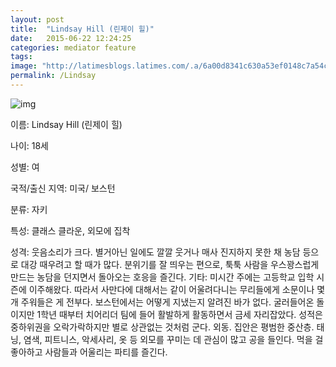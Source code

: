 ```yaml
---
layout: post
title:  "Lindsay Hill (린제이 힐)"
date:   2015-06-22 12:24:25
categories: mediator feature
tags: 
image: "http://latimesblogs.latimes.com/.a/6a00d8341c630a53ef0148c7a54c45970c-pi"
permalink: /Lindsay
---
```


![img](https://pbs.twimg.com/tweet_video_thumb/CJDWySiUsAEy2nF.png)

이름: Lindsay Hill (린제이 힐)

나이: 18세

성별: 여

국적/출신 지역: 미국/ 보스턴

분류: 자키

특성: 클래스 클라운, 외모에 집착

성격: 웃음소리가 크다. 별거아닌 일에도 깔깔 웃거나 매사 진지하지 못한 채 농담 등으로 대강 때우려고 할 때가 많다. 분위기를 잘 띄우는 편으로, 툭툭 사람을 우스꽝스럽게 만드는 농담을 던지면서 돌아오는 호응을 즐긴다.
기타: 미시간 주에는 고등학교 입학 시즌에 이주해왔다. 따라서 사만다에 대해서는 같이 어울려다니는 무리들에게 소문이나 몇 개 주워들은 게 전부다. 보스턴에서는 어떻게 지냈는지 알려진 바가 없다. 굴러들어온 돌이지만 1학년 때부터 치어리더 팀에 들어 활발하게 활동하면서 금세 자리잡았다. 성적은 중하위권을 오락가락하지만 별로 상관없는 것처럼 군다. 외동. 집안은 평범한 중산층. 태닝, 염색, 피트니스, 악세사리, 옷 등 외모를 꾸미는 데 관심이 많고 공을 들인다. 먹을 걸 좋아하고 사람들과 어울리는 파티를 즐긴다.

